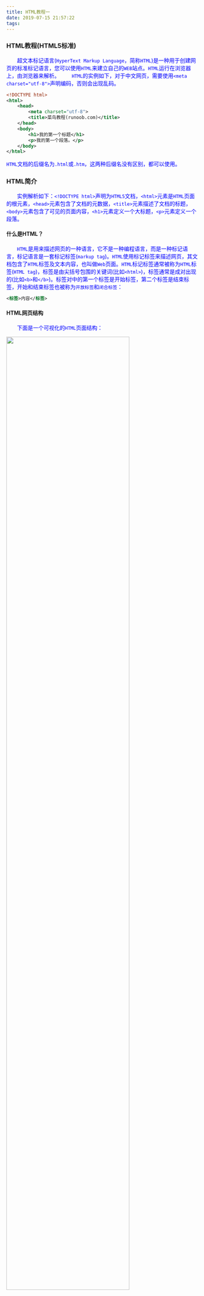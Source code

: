 ```yaml
---
title: HTML教程一
date: 2019-07-15 21:57:22
tags:
---
```

### HTML教程(HTML5标准)

&emsp;&emsp;超文本标记语言(`HyperText Markup Language`，简称`HTML`)是一种用于创建网页的标准标记语言，您可以使用`HTML`来建立自己的`WEB`站点。`HTML`运行在浏览器上，由浏览器来解析。
&emsp;&emsp;`HTML`的实例如下，对于中文网页，需要使用`<meta charset="utf-8">`声明编码，否则会出现乱码。

``` xml
<!DOCTYPE html>
<html>
    <head>
        <meta charset="utf-8">
        <title>菜鸟教程(runoob.com)</title>
    </head>
    <body>
        <h1>我的第一个标题</h1>
        <p>我的第一个段落。</p>
    </body>
</html>
```

`HTML`文档的后缀名为`.html`或`.htm`，这两种后缀名没有区别，都可以使用。

### HTML简介

&emsp;&emsp;实例解析如下：`<!DOCTYPE html>`声明为`HTML5`文档，`<html>`元素是`HTML`页面的根元素，`<head>`元素包含了文档的元数据，`<title>`元素描述了文档的标题，`<body>`元素包含了可见的页面内容，`<h1>`元素定义一个大标题，`<p>`元素定义一个段落。

#### 什么是HTML？

&emsp;&emsp;`HTML`是用来描述网页的一种语言，它不是一种编程语言，而是一种标记语言，标记语言是一套标记标签(`markup tag`)。`HTML`使用标记标签来描述网页，其文档包含了`HTML`标签及文本内容，也叫做`Web`页面。`HTML`标记标签通常被称为`HTML`标签(`HTML tag`)，标签是由尖括号包围的关键词(比如`<html>`)，标签通常是成对出现的(比如`<b>`和`</b>`)。标签对中的第一个标签是开始标签，第二个标签是结束标签，开始和结束标签也被称为`开放标签`和`闭合标签`：

``` xml
<标签>内容</标签>
```

#### HTML网页结构

&emsp;&emsp;下面是一个可视化的`HTML`页面结构：

<img src="./HTML教程一/1.png" width="80%">

只有`<body>`区域(白色部分)才会在浏览器中显示。

&emsp;&emsp;“<!DOCTYPE>”声明
&emsp;&emsp;`<!DOCTYPE>`声明有助于浏览器中正确显示网页。网络上有很多不同的文件，如果能够正确声明HTML的版本，浏览器就能正确显示网页内容。`doctype`声明是不区分大小写的，以下方式均可：

``` xml
<!DOCTYPE html>
<!DOCTYPE HTML>
<!doctype html>
<!Doctype Html>
```

#### HTML基础(4个实例)

&emsp;&emsp;`HTML`标题：`HTML`标题(`Heading`)是通过`<h1>`至`<h6>`标签来定义的：

``` xml
<h1>这是一个标题</h1>
<h2>这是一个标题</h2>
<h3>这是一个标题</h3>
```

&emsp;&emsp;`HTML`段落：`HTML`段落是通过标签`<p>`来定义的：

``` xml
<p>这是一个段落。</p>
<p>这是另外一个段落。</p>
```

&emsp;&emsp;`HTML`链接：`HTML`链接是通过标签`<a>`来定义的：

``` xml
<a href="http://www.runoob.com">这是一个链接</a>
```

注意在`href`属性中指定链接的地址。
&emsp;&emsp;`HTML`图像：`HTML`图像是通过标签`<img>`来定义的：

``` xml
<img src="/images/logo.png" width="258" height="39" />
```

注意，图像的名称和尺寸是以属性的形式提供的。

### HTML元素

&emsp;&emsp;`HTML`文档由`HTML`元素定义，`HTML`元素如下：

开始标签                  | 元素内容    | 结束标签
-------------------------|-------------|-------------
`<p>`                    | 这是一个段落 | `</p>`
`<a href="default.htm">` | 这是一个链接 | `</a>`
`<br>`                   |

开始标签常被称为起始标签(`opening tag`)，结束标签常称为闭合标签(`closing tag`)。
&emsp;&emsp;`HTML`元素以开始标签起始，以结束标签终止，元素的内容是开始标签与结束标签之间的内容。某些`HTML`元素具有空内容(`empty content`)，空元素在开始标签中进行关闭(以开始标签的结束而结束)。大多数`HTML`元素可拥有属性。
&emsp;&emsp;`HTML`文档由嵌套的`HTML`元素构成：

``` xml
<!DOCTYPE html>
<html>
    <body>
        <p>这是第一个段落。</p>
    </body>
</html>
```

&emsp;&emsp;以上实例包含了三个`HTML`元素：

- `<p>`元素：这个`<p>`元素定义了`HTML`文档中的一个段落，这个元素拥有一个开始标签`<p>`以及一个结束标签`</p>`，元素内容是`这是第一个段落`。
- `<body>`元素：`<body>`元素定义了`HTML`文档的主体，这个元素拥有一个开始标签`<body>`以及一个结束标签`</body>`，元素内容是另一个`HTML`元素，即`<p>`元素。
- `<html>`元素：`<html>`元素定义了整个`HTML`文档，这个元素拥有一个开始标签`<html>`以及一个结束标签`</html>`，元素内容是另一个`HTML`元素，即`<body>`元素。

&emsp;&emsp;不要忘记结束标签，即使您忘记了使用结束标签，大多数浏览器也会正确地显示`HTML`，但不要依赖这种做法，忘记使用结束标签会产生不可预料的结果或错误。
&emsp;&emsp;没有内容的`HTML`元素被称为空元素，空元素是在开始标签中关闭的。`<br>`就是没有关闭标签的空元素，该标签定义换行。在`XHTML`、`XML`以及未来版本的`HTML`中，所有元素都必须被关闭。在开始标签中添加斜杠，比如`<br />`，是关闭空元素的正确方法，`HTML`、`XHTML`和`XML`都接受这种方式。即使`<br>`在所有浏览器中都是有效的，但使用`<br />`其实是更长远的保障。
&emsp;&emsp;`HTML`最好使用小写标签，实际上标签对大小写不敏感，例如`<P>`等同于`<p>`，许多网站都使用大写的`HTML`标签。本教程使用的是小写标签，因为万维网联盟(`W3C`)在`HTML4`中推荐使用小写，而在未来`(X)HTML`版本中强制使用小写。

### HTML属性

&emsp;&emsp;属性是`HTML`元素提供的附加信息。HTML元素可以设置属性，它可以在元素中添加附加信息，一般描述于开始标签，总是以“名称/值”对的形式出现，比如“name="value"”。
    HTML链接由<a>标签定义，链接的地址在href属性中指定：
<a href="http://www.runoob.com">这是一个链接</a>
属性值应该始终被包括在引号内，双引号是最常用的，不过使用单引号也没有问题。注意，在某些个别的情况下，比如属性值本身就含有双引号，那么您必须使用单引号，例如“name='John "ShotGun" Nelson'”。
    HTML最好使用小写属性，实际上属性和属性值对大小写不敏感，不过，万维网联盟在其HTML4推荐标准中推荐小写的“属性/属性值”，而新版本的(X)HTML要求使用小写属性。
    下面列出了适用于大多数HTML元素的属性：
属性     描述
-------------
class    为html元素定义一个或多个类名(classname)(类名从样式文件引入)
id       定义元素的唯一id
style    规定元素的行内样式(inline style)
title    描述了元素的额外信息(作为工具条使用)

HTML标题
    在HTML文档中，标题很重要。标题(Heading)是通过<h1>至<h6>标签进行定义的，<h1>定义最大的标题，<h6>定义最小的标题。注意，浏览器会自动地在标题的前后添加空行。
    请确保将HTML标题标签只用于标题，不要仅仅是为了生成粗体或大号的文本而使用标题。搜索引擎使用标题为您的网页的结构和内容编制索引，因为用户可以通过标题来快速浏览您的网页，所以用标题来呈现文档结构是很重要的。应该将h1用作主标题(最重要的)，其后是h2(次重要的)，再其次是h3，以此类推。
    <hr>标签在HTML页面中创建水平线，该元素可用于分隔内容，如下所示：
<p>这是一个段落。</p>
<hr>
<p>这是一个段落。</p>
<hr>
<p>这是一个段落。</p>
    可以将注释插入HTML代码中，这样可以提高其可读性，使代码更易被人理解。浏览器会忽略注释，也不会显示它们。注释写法如下所示：
<!-- 这是一个注释 -->
开始括号之后(左边的括号)需要紧跟一个叹号，结束括号之前(右边的括号)不需要，合理地使用注释可以对未来的代码编辑工作产生帮助。
    如何查看源代码？你是否看过一些网页然后惊叹它是如何实现的的。如果您想找到其中的奥秘，只需要单击右键，然后选择“查看源文件”(IE)或“查看页面源代码”(Firefox)，其他浏览器的做法也是类似的。这么做会打开一个包含页面HTML代码的窗口。
    标题大小与字体大小的关系：1到6号标题与1到6号字体逆序对应，比如1号字体对应6号标题，2号字体对应5号标题，如下所示：
<h1>这是1号标题</h1>
<font size="6">这是6号字体文本</font>
<h2>这是2号标题</h2>
<font size="5">这是5号字体文本</font>

<h3>这是3号标题</h3>
<font size="4">这是4号字体文本</font>

<h4>这是4号标题</h4>
<font size="3">这是3号字体文本</font>

<h5>这是5号标题</h5>
<font size="2">这是2号字体文本</font>

<h6>这是6号标题</h6>
<font size="1">这是1号字体文本</font>


HTML段落
    1、HTML段落：HTML可以将文档分割为若干段落，段落是通过<p>标签定义的，实例如下所示：
<p>这是一个段落 </p>
<p>这是另一个段落</p>
注意，浏览器会自动地在段落的前后添加空行(</p>是块级元素)。
    不要忘记结束标签，即使忘了使用结束标签，大多数浏览器也会正确地将HTML显示出来，但不要依赖这种做法，忘记使用结束标签会产生意想不到的结果和错误。在未来的HTML版本中，不允许省略结束标签。
    2、HTML折行：如果您希望在不产生一个新段落的情况下进行换行(新行)，请使用<br/>标签，实例如下所示：
<p>这个<br>段落<br>演示了分行的效果</p>

<br/>元素是一个空的HTML元素。由于关闭标签没有任何意义，因此它没有结束标签。
    HTML输出使用提醒：我们无法确定HTML被显示的确切效果，屏幕的大小以及对窗口的调整都可能导致不同的结果。对于HTML，您无法通过在HTML代码中添加额外的空格或换行来改变输出的效果。当显示页面时，浏览器会移除源代码中多余的空格和空行，所有连续的空格或空行都会被算作一个空格。需要注意的是，HTML代码中的所有连续的空行(换行)也被显示为一个空格。

HTML文本格式化
    HTML文本格式化效果如下所示：

    HTML使用标签“<b>("bold")”与“<i>("italic")”对输出的文本进行格式，这些HTML标签被称为格式化标签。通常标签<strong>替换加粗标签<b>来使用，<em>替换<i>标签使用，然而这些标签的含义是不同的：<b>与<i>定义粗体或斜体文本，<strong>或者<em>意味着你要呈现的文本是重要的，所以要突出显示。现今所有主要浏览器都能渲染各种效果的字体，不过未来浏览器可能会支持更好的渲染效果。
    下例演示如何在一个HTML文件中对文本进行格式化：
<!DOCTYPE html>
<html>
    <head>
        <meta charset="utf-8">
    </head>
    <body>
        <b>这个文本是加粗的</b>
        <br />
        <strong>这个文本是加粗的</strong>
        <br />
        <big>这个文本字体放大</big>
        <br />
        <em>这个文本是斜体的</em>
        <br />
        <i>这个文本是斜体的</i>
        <br />
        <small>这个文本是缩小的</small>
        <br />
        这个文本包含
        <sub>下标</sub>
        <br />
        这个文本包含
        <sup>上标</sup>
    </body>
</html>

    下例演示如何使用pre标签对空行和空格进行控制：
<!DOCTYPE html>
<html>
    <head>
        <meta charset="utf-8">
    </head>
    <body>
        <pre>
        此例演示如何使用 pre 标签
        对空行和    空格
        进行控制
        </pre>
    </body>
</html>

    下例演示不同的“计算机输出”标签的显示效果：
<!DOCTYPE html>
<html>
    <head>
        <meta charset="utf-8">
    </head>
    <body>
        <code>计算机输出</code>
        <br />
        <kbd>键盘输入</kbd>
        <br />
        <tt>打字机文本</tt>
        <br />
        <samp>计算机代码样本</samp>
        <br />
        <var>计算机变量</var>
        <br />
        <p>
            <b>注释：</b>这些标签常用于显示计算机/编程代码。
        </p>
    </body>
</html>

    下例演示如何在HTML文件中写地址：
<!DOCTYPE html>
<html>
    <head>
        <meta charset="utf-8">
    </head>
    <body>
        <address>
        Written by <a href="mailto:webmaster@example.com">Jon Doe</a>.<br>
        Visit us at:<br>
        Example.com<br>
        Box 564, Disneyland<br>
        USA
        </address>
    </body>
</html>

    下例演示如何实现缩写或首字母缩写：
<!DOCTYPE html>
<html>
    <head>
        <meta charset="utf-8">
    </head>
    <body>
        <abbr title="etcetera">etc.</abbr>
        <br />
        <acronym title="World Wide Web">WWW</acronym>
        <p>在某些浏览器中，当您把鼠标移至缩略词语上时，title 可用于展示表达的完整版本。</p>
        <p>仅对于 IE 5 中的 acronym 元素有效。</p>
        <p>对于 Netscape 6.2 中的 abbr 和 acronym 元素都有效。</p>
    </body>
</html>

    下例演示如何改变文字的方向：
<!DOCTYPE html>
<html>
    <head>
        <meta charset="utf-8">
    </head>
    <body>
        <p>该段落文字从左到右显示。</p>
        <p><bdo dir="rtl">该段落文字从右到左显示。</bdo></p>
    </body>
</html>

    下例演示如何实现长短不一的引用语：
<!DOCTYPE html>
<html>
    <head>
        <meta charset="utf-8">
    </head>
    <body>
        <p>WWF's goal is to:
        <q>Build a future where people live in harmony with nature.</q>
        We hope they succeed.</p>
    </body>
</html>

    此例演示如何标记删除文本和插入文本：
<!DOCTYPE html>
<html>
    <head>
        <meta charset="utf-8">
    </head>
    <body>
        <p>My favorite color is <del>blue</del> <ins>red</ins>!</p>
    </body>
</html>

    HTML文本格式化标签如下所示：
标签        描述
----------------
<b>         定义粗体文本
<em>        定义着重文字
<i>         定义斜体字
<small>     定义小号字
<strong>    定义加重语气
<sub>       定义下标字
<sup>       定义上标字
<ins>       定义插入字
<del>       定义删除字
    HTML“计算机输出”标签如下所示：
标签      描述
--------------
<code>    定义计算机代码
<kbd>     定义键盘码
<samp>    定义计算机代码样本
<var>     定义变量
<pre>     定义预格式文本
    HTML引文、引用以及标签定义如下所示：
标签            描述
--------------------
<abbr>          定义缩写
<address>       定义地址
<bdo>           定义文字方向
<blockquote>    定义长的引用
<q>             定义短的引用语
<cite>          定义引用、引证
<dfn>           定义一个定义项目
    文本显示为单行，超过部分隐藏并使用省略号，实例如下所示：
#HTML内容如下所示：
<div>
    文本显示为单行,超过部分隐藏并使用省略号
    修改 width 属性查看效果。
</div>
#CSS脚本内容如下所示：
div {
    overflow:hidden;
    text-overflow:ellipsis;
    white-space:nowrap;
    width:120px;
}

    使用“display:-webkit-box;”让文本显示为多行(只有webkit内核才有作用)，实例如下所示：
#HTML内容如下所示：
<div>
    文本显示为两行,超过部分隐藏并使用省略号
    修改 width 属性查看效果。
</div>
#CSS脚本内容如下所示：
div {
    display:-webkit-box;
	text-overflow:ellipsis;
	overflow:hidden;
	width:100px;
	-webkit-line-clamp: 2;
	-webkit-box-orient:vertical;
}


HTML链接
    HTML使用超级链接与网络上的另一个文档相连。几乎可以在所有的网页中找到链接，点击链接可以从一张页面跳转到另一张页面。实例如下所示：
<!DOCTYPE html>
<html>
	<head>
		<meta charset="utf-8">
	</head>
	<body>
		<p>
		<a href="/index.html">本文本</a> 是一个指向本网站中的一个页面的链接。</p>
		<p><a href="http://www.microsoft.com/">本文本</a> 是一个指向万维网上的页面的链接。</p>
	</body>
</html>

    HTML使用标签<a>来设置超文本链接，超链接可以是一个字、一个词或者一组词，也可以是一幅图像，您可以点击这些内容来跳转到新的文档或者当前文档中的某个部分。当您把鼠标指针移动到网页中的某个链接上时，箭头会变为一只小手。在标签<a>中使用了href属性来描述链接的地址。
    默认情况下，链接将以以下形式出现在浏览器中：一个未访问过的链接显示为蓝色字体并带有下划线；访问过的链接显示为紫色并带有下划线；点击链接时，链接显示为红色并带有下划线。注意，如果为这些超链接设置了CSS样式，展示样式会根据CSS的设定而显示。
    链接的HTML代码很简单，它类似这样：
<a href="url">链接文本</a>
href属性描述了链接的目标。
链接的target属性：你可以定义被链接的文档在何处显示。下面的这行会在新窗口打开文档：
<a href="http://www.runoob.com/" target="_blank">访问菜鸟教程!</a>
链接的id属性：id属性可用于创建在一个HTML文档书签标记。书签是不以任何特殊的方式显示，在HTML文档中是不显示的，所以对于读者来说是隐藏的。在HTML文档中插入ID：
<a id="tips">有用的提示部分</a>
在HTML文档中创建一个链接到“有用的提示部分(id="tips")”：
<a href="#tips">访问有用的提示部分</a>
或者从另一个页面创建一个链接到“有用的提示部分(id="tips")”：
<a href="http://www.runoob.com/html/html-links.html#tips">
访问有用的提示部分</a>
    注意，请始终将正斜杠添加到子文件夹。假如这样书写链接“href="http://www.runoob.com/html"”，就会向服务器产生两次HTTP请求，这是因为服务器会添加正斜杠到这个地址，然后创建一个新的请求，就像这样“href="http://www.runoob.com/html/"”。
    下例演示如何使用图片链接：
<!DOCTYPE html>
<html>
	<head>
		<meta charset="utf-8">
	</head>
	<body>
		<p>创建图片链接:
		<a href="http://www.runoob.com/html/html-tutorial.html">
		<img src="smiley.gif" alt="HTML 教程" width="32" height="32"></a></p>

		<p>无边框的图片链接:
		<a href="http://www.runoob.com/html/html-tutorial.html">
		<img border="0" src="smiley.gif" alt="HTML 教程" width="32" height="32"></a></p>
	</body>
</html>

    下例演示如何使用书签：
<!DOCTYPE html>
<html>
	<head>
		<meta charset="utf-8">
	</head>
	<body>
		<p>
		<a href="#C4">查看章节 4</a>
		</p>
		<h2>章节 1</h2>
		<p>这边显示该章节的内容……</p>
		<h2>章节 2</h2>
		<p>这边显示该章节的内容……</p>
		<h2>章节 3</h2>
		<p>这边显示该章节的内容……</p>
		<h2><a id="C4">章节 4</a></h2>
		<p>这边显示该章节的内容……</p>
	</body>
</html>

    下例演示如何跳出框架，假如你的页面被固定在框架之内：
<!DOCTYPE html>
<html>
	<head>
		<meta charset="utf-8">
	</head>
	<body>
		<p>跳出框架?</p>
		<a href="http://www.runoob.com/" target="_top">点击这里!</a>
	</body>
</html>

    下例演示如何链接到一个邮件，本例在安装邮件客户端程序后才能工作：
<!DOCTYPE html>
<html>
	<head>
		<meta charset="utf-8">
	</head>
	<body>
		<p>
		这是一个电子邮件链接：
		<a href="mailto:someone@example.com?Subject=Hello%20again" target="_top">
		发送邮件</a>
		</p>
		<p>
		<b>注意:</b> 单词之间空格使用 %20 代替，以确保浏览器可以正常显示文本。
		</p>
	</body>
</html>

    下例演示更加复杂的邮件链接：
<!DOCTYPE html>
<html>
	<head>
		<meta charset="utf-8">
		<title>菜鸟教程(runoob.com)</title>
	</head>
	<body>
		<p>
		这是另一个电子邮件链接：
		<a href="mailto:someone@example.com?cc=someoneelse@example.com&bcc=andsomeoneelse@example.com&subject=Summer%20Party&body=You%20are%20invited%20to%20a%20big%20summer%20party!" target="_top">发送邮件!</a>
		</p>
		<p>
		<b>注意:</b> 单词直接空格使用 %20 代替，以确保浏览器可以正常显示文本。
		</p>
	</body>
</html>


HTML头部
<title>定义了HTML文档的标题，如下所示：
<!DOCTYPE html>
<html>
	<head>
		<meta charset="utf-8">
		<title>我的 HTML 的第一页</title>
	</head>
	<body>
		<p>浏览器中包含body元素的内容。</p>
		<p>浏览器的标题包含title元素的内容</p>
	</body>
</html>
<base>定义页面中所有链接默认的链接目标地址，如下所示：
<!DOCTYPE html>
<html>
	<head>
		<meta charset="utf-8">
		<title>菜鸟教程(runoob.com)</title>
		<base href="http://www.runoob.com/images/" target="_blank">
	</head>

	<body>
		<img src="logo.png"> - 注意这里我们设置了图片的相对地址。能正常显示是因为我们在 head 部分设置了 base 标签，该标签指定了页面上所有链接的默认 URL，所以该图片的访问地址为 "http://www.runoob.com/images/logo.png"
		<br><br>
		<a href="http://www.runoob.com">菜鸟教程</a> - 注意这个链接会在新窗口打开，即便它没有 target="_blank" 属性。因为在 base 标签里我们已经设置了 target 属性的值为 "_blank"。
	</body>
</html>

<meta>元素来描述HTML文档的关键词、作者、字符集等，如下所示：
<!DOCTYPE html>
<html>
	<head>
		<meta charset="utf-8">
		<title>菜鸟教程(runoob.com)</title>
		<meta name="description" content="免费在线教程">
		<meta name="keywords" content="HTML,CSS,XML,JavaScript">
		<meta name="author" content="runoob">
		<meta charset="UTF-8">
	</head>

	<body>
		<p>所有 meta 标签显示在 head 部分...</p>
	</body>
</html>

    HTML的<head>元素包含了所有的头部标签元素。在<head>元素中，你可以插入脚本(scripts)、样式文件(CSS)及各种meta信息。可以添加在头部区域的元素标签为：<title>、<style>、<meta>、<link>、<script>、<noscript>和<base>。
    HTML的<title>元素定义了不同文档的标题，在“HTML/XHTML”文档中是必须的。<title>元素定义了浏览器工具栏的标题，当网页添加到收藏夹时显示在收藏夹中的标题以及显示在搜索引擎结果页面的标题。
    HTML的<base>元素描述了基本的“链接地址/链接目标”，该标签作为HTML文档中所有的链接标签的默认链接：
<head>
    <base href="http://www.runoob.com/images/" target="_blank">
</head>
    HTML的<link>元素定义了文档与外部资源之间的关系，<link>标签通常用于链接到样式表：
<head>
    <link rel="stylesheet" type="text/css" href="mystyle.css">
</head>
    HTML的<style>元素定义了HTML文档的样式文件引用地址，在<style>元素中你也可以直接添加样式来渲染HTML文档：
<head>
	<style type="text/css">
	body {background-color:yellow}
	p {color:blue}
	</style>
</head>
    HTML的<meta>元素meta标签描述了一些基本的元数据，它<meta>标签提供了元数据。元数据也不显示在页面上，但会被浏览器解析。META元素通常用于指定网页的描述、关键词，文件的最后修改时间、作者和其他元数据。
    元数据可以使用于浏览器(如何显示内容或重新加载页面)、搜索引擎(关键词)或其他Web服务，一般放置于<head>区域。使用实例如下所示：
<meta name="keywords" content="HTML, CSS, XML, XHTML, JavaScript"> #为搜索引擎定义关键词
<meta name="description" content="免费 Web & 编程 教程"> #为网页定义描述内容
<meta name="author" content="Runoob"> #定义网页作者
<meta http-equiv="refresh" content="30"> #每30秒中刷新当前页面
    HTML的<script>元素用于加载脚本文件，如JavaScript。

HTML样式之CSS
    下例演示如何使用添加到<head>部分的样式信息对HTML进行格式化：
<!DOCTYPE html>
<html>
	<head>
		<meta charset="utf-8">
		<title>菜鸟教程(runoob.com)</title>
		<style type="text/css">
			h1 {color:red;}
			p {color:blue;}
		</style>
	</head>
	<body>
		<h1>这是一个标题</h1>
		<p>这是一个段落。</p>
	</body>
</html>

    下例演示如何使用样式属性做一个没有下划线的链接：
<!DOCTYPE html>
<html>
	<head>
		<meta charset="utf-8">
		<title>菜鸟教程(runoob.com)</title>
	</head>
	<body>
		<a href="http://www.runoob.com/" style="text-decoration:none;">访问 runoob.com!</a>
	</body>
</html>

    下例演示如何将标签链接到一个外部样式表：
<!DOCTYPE html>
<html>
	<head>
		<meta charset="utf-8">
		<title>菜鸟教程(runoob.com)</title>
		<link rel="stylesheet" type="text/css" href="styles.css">
	</head>
	<body>
		<h1>我使用了外部样式文件来格式化文本 </h1>
		<p>我也是!</p>
	</body>
</html>

    CSS是在HTML4开始使用的，是为了更好的渲染HTML元素而引入的。CSS可以通过以下方式添加到HTML中：
内联样式 -- 在HTML元素中使用“style”属性。
内部样式表 -- 在HTML文档头部 <head>区域使用<style>元素来包含CSS。
外部引用 -- 使用外部CSS文件，这是最好的方式。

    1、内联样式
    当特殊的样式需要应用到个别元素时，就可以使用内联样式。使用内联样式的方法是在相关的标签中使用样式属性。样式属性可以包含任何CSS属性。以下实例显示出如何改变段落的颜色和左外边距：
<p style="color:blue;margin-left:20px;">This is a paragraph.</p>
    背景色属性(background-color)定义一个元素的背景颜色，实例如下所示：
<body style="background-color:yellow;">
	<h2 style="background-color:red;">这是一个标题</h2>
	<p style="background-color:green;">这是一个段落。</p>
</body>
早期背景色属性(background-color)是使用bgcolor属性定义。
    我们可以使用font-family(字体)、color(颜色)和font-size(字体大小)属性来定义字体的样式，实例如下所示：
<h1 style="font-family:verdana;">一个标题</h1>
<p style="font-family:arial;color:red;font-size:20px;">一个段落。</p>
    使用text-align(文字对齐)属性指定文本的水平与垂直对齐方式，实例如下所示：
<h1 style="text-align:center;">居中对齐的标题</h1>
<p>这是一个段落。</p>
文本对齐属性text-align取代了旧标签<center>。
    2、内部样式表
    当单个文件需要特别样式时，就可以使用内部样式表。你可以在<head>部分通过<style>标签定义内部样式表：
<head>
	<style type="text/css">
	body {background-color:yellow;}
	p {color:blue;}
	</style>
</head>
    3、外部样式表
    当样式需要被应用到很多页面的时候，外部样式表将是理想的选择。使用外部样式表，你就可以通过更改一个文件来改变整个站点的外观，如下所示：
<head>
	<link rel="stylesheet" type="text/css" href="mystyle.css">
</head>
    HTML样式标签如下所示：
标签       描述
---------------
<style>    定义文本样式
<link>     定义资源引用地址
    在HTML4，原来支持定义HTML元素样式的标签和属性已被弃用，这些标签将不支持新版本的HTML标签。不建议使用的标签有<font>、<center>和<strike>，不建议使用的属性color和bgcolor。

HTML图像
    下例演示如何在网页中显示图像：
<!DOCTYPE html>
<html>
	<head>
		<meta charset="utf-8">
	</head>
	<body>
		<p>
		一个图像:
		<img src="smiley.gif" alt="Smiley face" width="32" height="32"></p>
		<p>
		一个动图:
		<img src="hackanm.gif" alt="Computer man" width="48" height="48"></p>
		<p>
		注意插入动图的语法和静态图的语法是一样的。
		</p>
	</body>
</html>

    下例演示如何将其他文件夹或服务器的图片显示到网页中：
<!DOCTYPE html>
<html>
	<head>
		<meta charset="utf-8">
	</head>
	<body>
		<p>一个来自文件夹中的图像:</p>
		<img src="/images/chrome.gif" alt="Google Chrome" width="33" height="32"><p>一个来自菜鸟教程的图像:</p>
		<img src="http://www.runoob.com/images/logo.png" alt="runoob.com" width="336" height="69">
	</body>
</html>
    在HTML中，图像由<img>标签定义。<img>是空标签，意思是说它只包含属性，并且没有闭合标签。要在页面上显示图像，你需要使用源属性(src)。src是指“source”，源属性的值是图像的URL地址。定义图像的语法如下所示：
<img src="url" alt="some_text">
URL指存储图像的位置。如果名为“pulpit.jpg”的图像位于www.runoob.com的images目录中，那么其URL为“http://www.runoob.com/images/pulpit.jpg”。浏览器将图像显示在文档中图像标签出现的地方，如果你将图像标签置于两个段落之间，那么浏览器会首先显示第一个段落，然后显示图片，最后显示第二段。
    HTML图像的Alt属性用来为图像定义一串预备的可替换的文本，替换文本属性的值是用户定义的。
<img src="boat.gif" alt="Big Boat">
在浏览器无法载入图像时，替换文本属性告诉读者它们失去的信息，此时浏览器将显示这个替代性的文本而不是图像。为页面上的图像都加上替换文本属性是个好习惯，这样有助于更好的显示信息，并且对于那些使用纯文本浏览器的人来说是非常有用的。
    height(高度)与width(宽度)属性用于设置图像的高度与宽度，属性值默认单位为像素：
<img src="pulpit.jpg" alt="Pulpit rock" width="304" height="228">
提示，指定图像的高度和宽度的一个很好的习惯。如果图像指定了高度宽度，页面加载时就会保留指定的尺寸。如果没有指定图片的大小，加载页面时有可能会破坏HTML页面的整体布局。
    假如某个HTML文件包含十个图像，那么为了正确显示这个页面，需要加载11个文件。加载图片是需要时间的，所以我们的建议是“慎用图片”。加载页面时，要注意插入页面图像的路径，如果不能正确设置图像的位置，浏览器无法加载图片，图像标签就会显示一个破碎的图片。
    下例演示如何在文字中排列图像：
<!DOCTYPE html>
<html>
	<head>
		<meta charset="utf-8">
	</head>
	<body>
		<h4>默认对齐的图像 (align="bottom"):</h4>
		<p>这是一些文本。 <img src="smiley.gif" alt="Smiley face" width="32" height="32"> 这是一些文本。</p>
		<h4>图片使用 align="middle":</h4>
		<p>这是一些文本。 <img src="smiley.gif" alt="Smiley face" align="middle" width="32" height="32">这是一些文本。</p>
		<h4>图片使用 align="top":</h4>
		<p>这是一些文本。 <img src="smiley.gif" alt="Smiley face" align="top" width="32" height="32">这是一些文本。</p>
		<p><b>注意:</b>在HTML 4中 align 属性已废弃，HTML5 已不支持该属性，可以使用 CSS 代替。</p>
	</body>
</html>

    下例演示如何使图片浮动至段落的左边或右边：
<!DOCTYPE html>
<html>
	<head>
		<meta charset="utf-8">
	</head>
	<body>
		<p>
		<img src="smiley.gif" alt="Smiley face" style="float:left" width="32" height="32"> 一个带图片的段落，图片浮动在这个文本的左边。
		</p>
		<p>
		<img src="smiley.gif" alt="Smiley face" style="float:right" width="32" height="32"> 一个带图片的段落，图片浮动在这个文本的右边。
		</p>
		<p><b>注意:</b> 在这里我们使用了 CSS "float" 属性，在HTML 4中 align 属性已废弃，HTML5 已不支持该属性，可以使用 CSS 代替。</p>
	</body>
</html>

    下例演示如何将图像作为一个链接使用：
<!DOCTYPE html>
<html>
	<head>
		<meta charset="utf-8">
	</head>
	<body>
		<p>创建图片链接:
		<a href="http://www.runoob.com/html/html-tutorial.html">
		<img src="smiley.gif" alt="HTML 教程" width="32" height="32"></a></p>
		<p>无边框的图片链接:
		<a href="http://www.runoob.com/html/html-tutorial.html">
		<img border="0" src="smiley.gif" alt="HTML 教程" width="32" height="32"></a></p>
	</body>
</html>

    下例显示如何创建带有可供点击区域的图像地图，其中的每个区域都是一个超级链接：
<!DOCTYPE html>
<html>
	<head>
		<meta charset="utf-8">
	</head>
	<body>
		<p>点击太阳或其他行星，注意变化：</p>
		<img src="planets.gif" width="145" height="126" alt="Planets" usemap="#planetmap">
		<map name="planetmap">
			<area shape="rect" coords="0,0,82,126" alt="Sun" href="sun.htm">
			<area shape="circle" coords="90,58,3" alt="Mercury" href="mercur.htm">
			<area shape="circle" coords="124,58,8" alt="Venus" href="venus.htm">
		</map>
	</body>
</html>

    HTML图像标签如下所示：
标签      描述
--------------
<img>     定义图像
<map>     定义图像地图
<area>    定义图像地图中的可点击区域

HTML表格
    HTML表格实例如下所示：
<!DOCTYPE html>
<html>
	<head>
		<meta charset="utf-8">
	</head>
	<body>
		<p>
		每个表格从一个 table 标签开始。
		每个表格行从 tr 标签开始。
		每个表格的数据从 td 标签开始。
		</p>

		<h4>一列:</h4>

		<table border="1">
			<tr>
			<td>100</td>
			</tr>
		</table>
		<h4>一行三列:</h4>
		<table border="1">
			<tr>
			<td>100</td>
			<td>200</td>
			<td>300</td>
			</tr>
		</table>
		<h4>两行三列:</h4>
		<table border="1">
			<tr>
			<td>100</td>
			<td>200</td>
			<td>300</td>
			</tr>
			<tr>
			<td>400</td>
			<td>500</td>
			<td>600</td>
			</tr>
		</table>
		<h4>两行三列:</h4>

		<table border="1">
			<tr>
			<td>100</td>
			<td>200</td>
			<td>300</td>
			</tr>
			<tr>
			<td>400</td>
			<td>500</td>
			<td>600</td>
			</tr>
		</table>
	</body>
</html>

    表格由<table>标签来定义，每个表格均有若干行(由<tr>标签定义)，每行被分割为若干单元格(由<td>标签定义)。字母td指表格数据(table data)，即数据单元格的内容。数据单元格可以包含文本、图片、列表、段落、表单、水平线、表格等等。
<table border="1">
    <tr>
        <td>row 1, cell 1</td>
        <td>row 1, cell 2</td>
    </tr>
    <tr>
        <td>row 2, cell 1</td>
        <td>row 2, cell 2</td>
    </tr>
</table>

    如果不定义边框属性，表格将不显示边框，但是大多数时候，我们希望显示边框。使用边框属性来显示一个带有边框的表格：
<table border="1">
    <tr>
        <td>Row 1, cell 1</td>
        <td>Row 1, cell 2</td>
    </tr>
</table>
    表格的表头使用<th>标签进行定义，大多数浏览器会把表头显示为粗体居中的文本：
<table border="1">
    <tr>
        <th>Header 1</th>
        <th>Header 2</th>
    </tr>
    <tr>
        <td>row 1, cell 1</td>
        <td>row 1, cell 2</td>
    </tr>
    <tr>
        <td>row 2, cell 1</td>
        <td>row 2, cell 2</td>
    </tr>
</table>

    下例演示一个没有边框的表格：
<!DOCTYPE html>
<html>
	<head>
		<meta charset="utf-8">
	</head>
	<body>
		<h4>这个表格没有边框:</h4>
		<table>
			<tr>
			<td>100</td>
			<td>200</td>
			<td>300</td>
			</tr>
			<tr>
			<td>400</td>
			<td>500</td>
			<td>600</td>
			</tr>
		</table>
		<h4>这个表格没有边框:</h4>

		<table border="0">
			<tr>
			<td>100</td>
			<td>200</td>
			<td>300</td>
			</tr>
			<tr>
			<td>400</td>
			<td>500</td>
			<td>600</td>
			</tr>
		</table>
	</body>
</html>

    下例演示如何显示表格表头：
<!DOCTYPE html>
<html>
	<head>
		<meta charset="utf-8">
	</head>
	<body>
		<h4>水平标题:</h4>
		<table border="1">
			<tr>
			<th>Name</th>
			<th>Telephone</th>
			<th>Telephone</th>
			</tr>
			<tr>
			<td>Bill Gates</td>
			<td>555 77 854</td>
			<td>555 77 855</td>
			</tr>
		</table>
		<h4>垂直标题:</h4>
		<table border="1">
			<tr>
			<th>First Name:</th>
			<td>Bill Gates</td>
			</tr>
			<tr>
			<th>Telephone:</th>
			<td>555 77 854</td>
			</tr>
			<tr>
			<th>Telephone:</th>
			<td>555 77 855</td>
			</tr>
		</table>
	</body>
</html>

    下例演示一个带标题(caption)的表格：
<!DOCTYPE html>
<html>
	<head>
		<meta charset="utf-8">
	</head>
	<body>
		<table border="1">
			<caption>Monthly savings</caption>
			<tr>
			<th>Month</th>
			<th>Savings</th>
			</tr>
			<tr>
			<td>January</td>
			<td>$100</td>
			</tr>
			<tr>
			<td>February</td>
			<td>$50</td>
			</tr>
		</table>
	</body>
</html>

    下例演示如何定义跨行或跨列的表格单元格：
<!DOCTYPE html>
<html>
	<head>
		<meta charset="utf-8">
	</head>
	<body>
		<h4>单元格跨两格:</h4>
		<table border="1">
			<tr>
			<th>Name</th>
			<th colspan="2">Telephone</th>
			</tr>
			<tr>
			<td>Bill Gates</td>
			<td>555 77 854</td>
			<td>555 77 855</td>
			</tr>
		</table>
		<h4>单元格跨两列:</h4>
			<table border="1">
			<tr>
			<th>First Name:</th>
			<td>Bill Gates</td>
			</tr>
			<tr>
			<th rowspan="2">Telephone:</th>
			<td>555 77 854</td>
			</tr>
			<tr>
			<td>555 77 855</td>
			</tr>
		</table>
	</body>
</html>

    下例演示如何显示在不同的元素内显示元素：
<!DOCTYPE html>
<html>
	<head>
		<meta charset="utf-8">
	</head>
	<body>
		<table border="1">
			<tr>
			<td>
			<p>这是一个段落</p>
			<p>这是另一个段落</p>
			</td>
			<td>这个单元格包含一个表格:
			<table border="1">
				<tr>
				<td>A</td>
				<td>B</td>
				</tr>
				<tr>
				<td>C</td>
				<td>D</td>
				</tr>
			</table>
			</td>
			</tr>
			<tr>
			<td>这个单元格包含一个列表
				<ul>
				<li>apples</li>
				<li>bananas</li>
				<li>pineapples</li>
				</ul>
			</td>
			<td>HELLO</td>
			</tr>
		</table>
	</body>
</html>

    下例演示如何使用“Cell padding”来创建单元格内容与其边框之间的空白：
<!DOCTYPE html>
<html>
	<head>
		<meta charset="utf-8">
	</head>
	<body>
		<h4>没有单元格边距:</h4>
		<table border="1">
			<tr>
			<td>First</td>
			<td>Row</td>
			</tr>
			<tr>
			<td>Second</td>
			<td>Row</td>
			</tr>
		</table>
		<h4>有单元格边距:</h4>

		<table border="1"
			cellpadding="10">
			<tr>
			<td>First</td>
			<td>Row</td>
			</tr>
			<tr>
			<td>Second</td>
			<td>Row</td>
			</tr>
		</table>
	</body>
</html>

    下例演示如何使用“Cell spacing”增加单元格之间的距离：
<!DOCTYPE html>
<html>
	<head>
		<meta charset="utf-8">
	</head>
	<body>
		<h4>没有单元格间距:</h4>
		<table border="1">
			<tr>
			<td>First</td>
			<td>Row</td>
			</tr>
			<tr>
			<td>Second</td>
			<td>Row</td>
			</tr>
		</table>

		<h4>单元格间距="0":</h4>
		<table border="1" cellspacing="0">
			<tr>
			<td>First</td>
			<td>Row</td>
			</tr>
			<tr>
			<td>Second</td>
			<td>Row</td>
			</tr>
		</table>
		<h4>单元格间距="10":</h4>

		<table border="1" cellspacing="10">
			<tr>
			<td>First</td>
			<td>Row</td>
			</tr>
			<tr>
			<td>Second</td>
			<td>Row</td>
			</tr>
		</table>
	</body>
</html>

    HTML表格标签如下所示：
标签          描述
------------------
<table>       定义表格
<th>          定义表格的表头
<tr>          定义表格的行
<td>          定义表格单元
<caption>     定义表格标题
<colgroup>    定义表格列的组
<col>         定义用于表格列的属性
<thead>       定义表格的页眉
<tbody>       定义表格的主体
<tfoot>       定义表格的页脚
